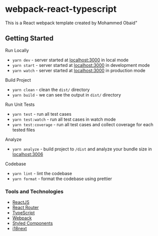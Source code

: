 # webpack-react-typescript

This is a React webpack template created by Mohammed Obaid"

## Getting Started

Run Locally

-   `yarn dev` - server started at [localhost:3000](https://localhost:3000/) in local mode
-   `yarn start` - server started at [localhost:3000](https://localhost:3000/) in development mode
-   `yarn watch` - server started at [localhost:3000](https://localhost:3000/) in production mode

Build Project

-   `yarn clean` - clean the `dist/` directory
-   `yarn build` - we can see the output in `dist/` directory

Run Unit Tests

-   `yarn test` - run all test cases
-   `yarn test:watch` - run all test cases in watch mode
-   `yarn test:coverage` - run all test cases and collect coverage for each tested files

Analyze

-   `yarn analyze` - build project to `/dist` and analyze your bundle size in [localhost:3006](http://localhost:3006)

Codebase

-   `yarn lint` - lint the codebase
-   `yarn format` - format the codebase using prettier

### Tools and Technologies

-   [ReactJS](https://reactjs.org/)
-   [React Router](https://reactrouter.com/en/main/)
-   [TypeScript](https://www.typescriptlang.org/)
-   [Webpack](https://webpack.js.org/)
-   [Styled Components](https://styled-components.com/)
-   [i18next](https://react.i18next.com/)
